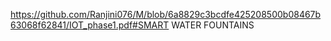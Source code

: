 https://github.com/Ranjini076/M/blob/6a8829c3bcdfe425208500b08467b63068f62841/IOT_phase1.pdf#SMART WATER FOUNTAINS

